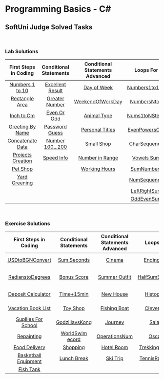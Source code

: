 # Programming Basics - C#

## SoftUni Judge Solved Tasks

&nbsp;
### Lab Solutions

| First Steps in Coding | Conditional Statements | Conditional Statements Advanced | Loops For | Loops While | Nested Loops |
| :---: | :---: | :---: | :---: | :---: | :---: | 
| [Numbers 1 to 10][1]  | [Excellent Result][9] | [Day of Week][15]     | [Numbers1to100][22]| [Read Text][32]   | [Clock][39]              |
| [Rectangle Area][2]   | [Greater Number][10]  | [WeekendOfWorkDay][16]| [NumbersNto1][23]  | [Password][33]    | [MultiplicationTable][40]|
| [Inch to Cm][3]       | [Even Or Odd][11]     | [Animal Type][17]     | [Nums1toNStep3][24]| [Sum Numbers][34] | [Combinations][41]       |
| [Greeting By Name][4] | [Password Guess][12]  | [Personal Titles][18] | [EvenPowersOf2][25]| [Sequence2k+1][35]| [Sum of Two Numbers][42] |
| [Concatenate Data][5] | [Number 100...200][13]| [Small Shop][19]      | [CharSequence][26] | [Acc Balance][36] | [Travelling][43]         |
| [Projects Creation][6]| [Speed Info][14]      | [Number in Range][20] | [Vowels Sum][27]   | [Max Number][37]  | [Building][44]           |
| [Pet Shop][7]         |                       | [Working Hours][21]   | [SumNumbers][28]   | [Min Number][38]  |                          |
| [Yard Greening][8]    |                       |                       | [NumSequence][29]  |  
|                       |                       |                       | [LeftRightSum][30] | 
|                       |                       |                       | [OddEvenSum][31]   | 

&nbsp;
### Exercise Solutions

| First Steps in Coding | Conditional Statements | Conditional Statements Advanced | Loops For | Loops While | Nested Loops |
| :---: | :---: | :---: | :---: | :---: | :---: | 
| [USDtoBGNConvert][45]     | [Sum Seconds][54]    | [Cinema][62]       | [Ending in 7][70]   | [Old Books][78]| [NumPyramid][85]            |
| [RadianstoDegrees][46]    | [Bonus Score][55]    | [Summer Outfit][63]| [HalfSumElement][71]| [ExamPrep][79] | [EqualSums Even Odd Pos][86]|
| [Deposit Calculator][47]  | [Time+15min][56]     | [New House][64]    | [Histogram][72]     | [Vacation][80] | [SumPrime NonPrime][87]     |
| [Vacation Book List][48]  | [Toy Shop][57]       | [Fishing Boat][65] | [Clever Lily][73]   | [Walking][81]  | [Train the Trainers][88]    |
| [Supllies For School][49] | [GodzillavsKong][58] | [Journey][66]      | [Salary][74]        | [Coins][82]    | [Special Numbers][89]       |
| [Repainting][50]          | [WorldSwim ecord][59]| [OperationsNum][67]| [Oscars][75]        | [Cake][83]     | [Cinema Tickets][90]        |
| [Food Delivery][51]       | [Shopping][60]       | [Hotel Room][68]   | [Trekking Mania][76]| [Moving][84]   |
| [Basketball Equipment][52]| [Lunch Break][61]    | [Ski Trip][69]     | [TennisRankList][77]|                |
| [Fish Tank][53]           | 




[1]: https://github.com/Krasipeace/SoftUni/blob/main/Programming%20Basics/FirstStepsInCoding/Num1to10/Num1to10/Program.cs
[2]: https://github.com/Krasipeace/SoftUni/blob/main/Programming%20Basics/FirstStepsInCoding/RectangleArea/RectangleArea/Program.cs
[3]: https://github.com/Krasipeace/SoftUni/blob/main/Programming%20Basics/FirstStepsInCoding/InchestoCentimeters/InchestoCentimeters/Program.cs
[4]: https://github.com/Krasipeace/SoftUni/blob/main/Programming%20Basics/FirstStepsInCoding/GreetingByName/GreetingByName/Program.cs
[5]: https://github.com/Krasipeace/SoftUni/blob/main/Programming%20Basics/FirstStepsInCoding/ConcatenateData/ConcatenateData/Program.cs
[6]: https://github.com/Krasipeace/SoftUni/blob/main/Programming%20Basics/FirstStepsInCoding/ProjectsCreation/ProjectsCreation/Program.cs 
[7]: https://github.com/Krasipeace/SoftUni/blob/main/Programming%20Basics/FirstStepsInCoding/PetShop/PetShop/Program.cs
[8]: https://github.com/Krasipeace/SoftUni/blob/main/Programming%20Basics/FirstStepsInCoding/YardGreening/YardGreening/Program.cs
[9]: https://github.com/Krasipeace/SoftUni/blob/main/Programming%20Basics/ConditionalStatements/ExcellentResult/Program.cs
[10]: https://github.com/Krasipeace/SoftUni/blob/main/Programming%20Basics/ConditionalStatements/BiggerNumber/Program.cs
[11]: https://github.com/Krasipeace/SoftUni/blob/main/Programming%20Basics/ConditionalStatements/EvenOrOdd/Program.cs
[12]: https://github.com/Krasipeace/SoftUni/blob/main/Programming%20Basics/ConditionalStatements/PasswordGuess/Program.cs
[13]: https://github.com/Krasipeace/SoftUni/blob/main/Programming%20Basics/ConditionalStatements/Number100to200/Program.cs
[14]: https://github.com/Krasipeace/SoftUni/blob/main/Programming%20Basics/ConditionalStatements/SpeedInfo/Program.cs
[15]: https://github.com/Krasipeace/SoftUni/blob/main/Programming%20Basics/ConditionalStatementsAdvanced/DayOfWeek/Program.cs
[16]: https://github.com/Krasipeace/SoftUni/blob/main/Programming%20Basics/ConditionalStatementsAdvanced/WeekendOrWorkingDay/Program.cs
[17]: https://github.com/Krasipeace/SoftUni/blob/main/Programming%20Basics/ConditionalStatementsAdvanced/AnimalType/Program.cs
[18]: https://github.com/Krasipeace/SoftUni/blob/main/Programming%20Basics/ConditionalStatementsAdvanced/PersonalTitles/Program.cs
[19]: https://github.com/Krasipeace/SoftUni/blob/main/Programming%20Basics/ConditionalStatementsAdvanced/SmallShop/Program.cs
[20]: https://github.com/Krasipeace/SoftUni/blob/main/Programming%20Basics/ConditionalStatementsAdvanced/NumberInRange/Program.cs
[21]: https://github.com/Krasipeace/SoftUni/blob/main/Programming%20Basics/ConditionalStatementsAdvanced/WorkingHours/Program.cs
[22]: https://github.com/Krasipeace/SoftUni/blob/main/Programming%20Basics/Loops-For/NumbersfromOneto100/Program.cs
[23]: https://github.com/Krasipeace/SoftUni/blob/main/Programming%20Basics/Loops-For/NumNto1/Program.cs
[24]: https://github.com/Krasipeace/SoftUni/blob/main/Programming%20Basics/Loops-For/Num1toNstep3/Program.cs
[25]: https://github.com/Krasipeace/SoftUni/blob/main/Programming%20Basics/Loops-For/EvenPowersOf2/Program.cs
[26]: https://github.com/Krasipeace/SoftUni/blob/main/Programming%20Basics/Loops-For/CharacterSequence/Program.cs
[27]: https://github.com/Krasipeace/SoftUni/blob/main/Programming%20Basics/Loops-For/VowelsSum/Program.cs
[28]: https://github.com/Krasipeace/SoftUni/blob/main/Programming%20Basics/Loops-For/SumNumbers/Program.cs
[29]: https://github.com/Krasipeace/SoftUni/blob/main/Programming%20Basics/Loops-For/NumberSequence/Program.cs
[30]: https://github.com/Krasipeace/SoftUni/blob/main/Programming%20Basics/Loops-For/ConsoleApp1/Program.cs
[31]: https://github.com/Krasipeace/SoftUni/blob/main/Programming%20Basics/Loops-For/OddEvenSum/Program.cs
[32]: https://github.com/Krasipeace/SoftUni/blob/main/Programming%20Basics/Loops-While/ReadText/Program.cs
[33]: https://github.com/Krasipeace/SoftUni/blob/main/Programming%20Basics/Loops-While/Password/Program.cs
[34]: https://github.com/Krasipeace/SoftUni/blob/main/Programming%20Basics/Loops-While/SumNumbers/Program.cs
[35]: https://github.com/Krasipeace/SoftUni/blob/main/Programming%20Basics/Loops-While/Sequence2k%2B1/Program.cs
[36]: https://github.com/Krasipeace/SoftUni/blob/main/Programming%20Basics/Loops-While/AccountBalance/Program.cs
[37]: https://github.com/Krasipeace/SoftUni/blob/main/Programming%20Basics/Loops-While/MaxNumber/Program.cs
[38]: https://github.com/Krasipeace/SoftUni/blob/main/Programming%20Basics/Loops-While/MinNumber/Program.cs
[39]: https://github.com/Krasipeace/SoftUni/blob/main/Programming%20Basics/NestedLoops/Clock/Program.cs
[40]: https://github.com/Krasipeace/SoftUni/blob/main/Programming%20Basics/NestedLoops/MultiplicationTable/Program.cs
[41]: https://github.com/Krasipeace/SoftUni/blob/main/Programming%20Basics/NestedLoops/Combinations/Program.cs
[42]: https://github.com/Krasipeace/SoftUni/blob/main/Programming%20Basics/NestedLoops/SumOfTwoNumbers/Program.cs
[43]: https://github.com/Krasipeace/SoftUni/blob/main/Programming%20Basics/NestedLoops/Travelling/Program.cs
[44]: https://github.com/Krasipeace/SoftUni/blob/main/Programming%20Basics/NestedLoops/Building/Program.cs

[45]: https://github.com/Krasipeace/SoftUni/blob/main/Programming%20Basics/First%20Steps%20in%20Coding%20-%20Exercise/USDtoBGN/Program.cs
[46]: https://github.com/Krasipeace/SoftUni/blob/main/Programming%20Basics/First%20Steps%20in%20Coding%20-%20Exercise/RadiansToDegrees/Program.cs
[47]: https://github.com/Krasipeace/SoftUni/blob/main/Programming%20Basics/First%20Steps%20in%20Coding%20-%20Exercise/DepositCalculator/Program.cs
[48]: https://github.com/Krasipeace/SoftUni/blob/main/Programming%20Basics/First%20Steps%20in%20Coding%20-%20Exercise/VacationBooksList/Program.cs
[49]: https://github.com/Krasipeace/SoftUni/blob/main/Programming%20Basics/First%20Steps%20in%20Coding%20-%20Exercise/SuppliesForSchool/Program.cs
[50]: https://github.com/Krasipeace/SoftUni/blob/main/Programming%20Basics/First%20Steps%20in%20Coding%20-%20Exercise/Repainting/Program.cs
[51]: https://github.com/Krasipeace/SoftUni/blob/main/Programming%20Basics/First%20Steps%20in%20Coding%20-%20Exercise/FoodDelivery/Program.cs
[52]: https://github.com/Krasipeace/SoftUni/blob/main/Programming%20Basics/First%20Steps%20in%20Coding%20-%20Exercise/BasketballEquipment/Program.cs
[53]: https://github.com/Krasipeace/SoftUni/blob/main/Programming%20Basics/First%20Steps%20in%20Coding%20-%20Exercise/FishTank/Program.cs
[54]: https://github.com/Krasipeace/SoftUni/blob/main/Programming%20Basics/ConditionalStatements/SumSeconds/Program.cs
[55]: https://github.com/Krasipeace/SoftUni/blob/main/Programming%20Basics/ConditionalStatements/BonusScore/Program.cs
[56]: https://github.com/Krasipeace/SoftUni/blob/main/Programming%20Basics/ConditionalStatements/time%2B15minutes/Program.cs
[57]: https://github.com/Krasipeace/SoftUni/blob/main/Programming%20Basics/ConditionalStatements/ToyShop/Program.cs
[58]: https://github.com/Krasipeace/SoftUni/blob/main/Programming%20Basics/ConditionalStatements/GodzillaVSKong/Program.cs
[59]: https://github.com/Krasipeace/SoftUni/blob/main/Programming%20Basics/ConditionalStatements/WorldSwimmingRecord/Program.cs
[60]: https://github.com/Krasipeace/SoftUni/blob/main/Programming%20Basics/ConditionalStatements/Shopping/Program.cs
[61]: https://github.com/Krasipeace/SoftUni/blob/main/Programming%20Basics/ConditionalStatements/LunchBreak/Program.cs
[62]: https://github.com/Krasipeace/SoftUni/blob/main/Programming%20Basics/CondStatementsAdvExercises/Cinema/Program.cs
[63]: https://github.com/Krasipeace/SoftUni/blob/main/Programming%20Basics/CondStatementsAdvExercises/SummerOutfit/Program.cs
[64]: https://github.com/Krasipeace/SoftUni/blob/main/Programming%20Basics/CondStatementsAdvExercises/NewHouse/Program.cs
[65]: https://github.com/Krasipeace/SoftUni/blob/main/Programming%20Basics/CondStatementsAdvExercises/FishingBoat/Program.cs
[66]: https://github.com/Krasipeace/SoftUni/blob/main/Programming%20Basics/CondStatementsAdvExercises/Journey/Program.cs
[67]: https://github.com/Krasipeace/SoftUni/blob/main/Programming%20Basics/CondStatementsAdvExercises/OperationsBetweenNumbers/Program.cs
[68]: https://github.com/Krasipeace/SoftUni/blob/main/Programming%20Basics/CondStatementsAdvExercises/HotelRoom/Program.cs
[69]: https://github.com/Krasipeace/SoftUni/blob/main/Programming%20Basics/CondStatementsAdvExercises/SkiTrip/Program.cs
[70]: https://github.com/Krasipeace/SoftUni/blob/main/Programming%20Basics/Loops-For_Lab/NumbersEndingIn7/Program.cs
[71]: https://github.com/Krasipeace/SoftUni/blob/main/Programming%20Basics/Loops-For_Lab/HalfSumElement/Program.cs
[72]: https://github.com/Krasipeace/SoftUni/blob/main/Programming%20Basics/Loops-For_Lab/Histogram/Program.cs
[73]: https://github.com/Krasipeace/SoftUni/blob/main/Programming%20Basics/Loops-For_Lab/CleverLily/Program.cs
[74]: https://github.com/Krasipeace/SoftUni/blob/main/Programming%20Basics/Loops-For_Lab/Salary/Program.cs
[75]: https://github.com/Krasipeace/SoftUni/blob/main/Programming%20Basics/Loops-For_Lab/Oscars/Program.cs
[76]: https://github.com/Krasipeace/SoftUni/blob/main/Programming%20Basics/Loops-For_Lab/TrekkingMania/Program.cs
[77]: https://github.com/Krasipeace/SoftUni/blob/main/Programming%20Basics/Loops-For_Lab/TennisRanklist/Program.cs
[78]: https://github.com/Krasipeace/SoftUni/blob/main/Programming%20Basics/Loops-While_exercise/OldBooks/Program.cs
[79]: https://github.com/Krasipeace/SoftUni/blob/main/Programming%20Basics/Loops-While_exercise/ExamPreparation/Program.cs
[80]: https://github.com/Krasipeace/SoftUni/blob/main/Programming%20Basics/Loops-While_exercise/Vacation/Program.cs
[81]: https://github.com/Krasipeace/SoftUni/blob/main/Programming%20Basics/Loops-While_exercise/Walking/Program.cs
[82]: https://github.com/Krasipeace/SoftUni/blob/main/Programming%20Basics/Loops-While_exercise/Coins/Program.cs
[83]: https://github.com/Krasipeace/SoftUni/blob/main/Programming%20Basics/Loops-While_exercise/Cake/Program.cs
[84]: https://github.com/Krasipeace/SoftUni/blob/main/Programming%20Basics/Loops-While_exercise/Moving/Program.cs
[85]: https://github.com/Krasipeace/SoftUni/blob/main/Programming%20Basics/NestedLoops-Exercise/NumberPyramid/Program.cs
[86]: https://github.com/Krasipeace/SoftUni/blob/main/Programming%20Basics/NestedLoops-Exercise/EqualSumsEvenOddPosition/Program.cs
[87]: https://github.com/Krasipeace/SoftUni/blob/main/Programming%20Basics/NestedLoops-Exercise/SumPrimeNonPrime/Program.cs
[88]: https://github.com/Krasipeace/SoftUni/blob/main/Programming%20Basics/NestedLoops-Exercise/TrainTheTrainers/Program.cs
[89]: https://github.com/Krasipeace/SoftUni/blob/main/Programming%20Basics/NestedLoops-Exercise/SpecialNumbers/Program.cs
[90]: https://github.com/Krasipeace/SoftUni/blob/main/Programming%20Basics/NestedLoops-Exercise/CinemaTickets/Program.cs
